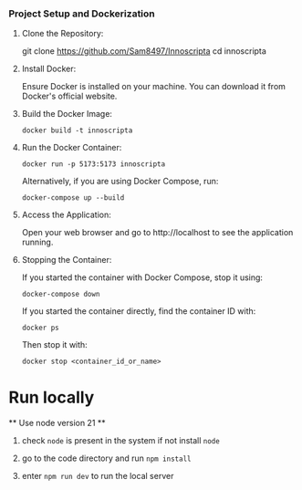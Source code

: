### Project Setup and Dockerization
1. Clone the Repository:

    git clone https://github.com/Sam8497/Innoscripta
    cd innoscripta

2. Install Docker:

    Ensure Docker is installed on your machine. You can download it from Docker's official website.

3. Build the Docker Image:

    `docker build -t innoscripta`

4. Run the Docker Container:
    
    `docker run -p 5173:5173 innoscripta`

    Alternatively, if you are using Docker Compose, run:
    
    `docker-compose up --build`

5. Access the Application:

    Open your web browser and go to http://localhost to see the application running.

6. Stopping the Container:

    If you started the container with Docker Compose, stop it using:
    
    `docker-compose down`

    If you started the container directly, find the container ID with:
    
    `docker ps`

    Then stop it with:

    `docker stop <container_id_or_name>`

# Run locally 

** Use node version 21 **

1. check `node` is present in the system if not install `node`

2. go to the code directory and run `npm install`

3. enter `npm run dev` to run the local server
